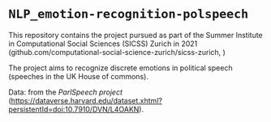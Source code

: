 # `NLP_emotion-recognition-polspeech`

This repository contains the project pursued as part of the Summer Institute in Computational Social Sciences (SICSS) Zurich in 2021 (github.com/computational-social-science-zurich/sicss-zurich, )

The project aims to recognize discrete emotions in political speech (speeches in the UK House of commons).

Data: from the *ParlSpeech project* (https://dataverse.harvard.edu/dataset.xhtml?persistentId=doi:10.7910/DVN/L4OAKN).
